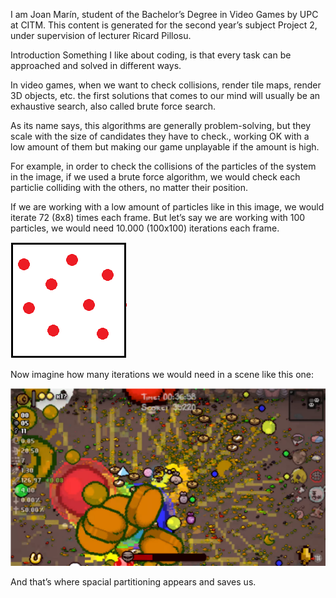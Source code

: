 I am Joan Marín, student of the Bachelor’s Degree in Video Games by UPC at CITM. This content is generated for the second year’s subject Project 2, under supervision of lecturer Ricard Pillosu.
 
Introduction
Something I like about coding, is that every task can be approached and solved in different ways.
 
In video games, when we want to check collisions, render tile maps, render 3D objects, etc. the first solutions that comes to our mind will usually be an exhaustive search, also called brute force search.
 
As its name says, this algorithms are generally problem-solving, but they scale with the size of candidates they have to check., working OK with a low amount of them but making our game unplayable if the amount is high.
 
For example, in order to check the collisions of the particles of the system in the image, if we used a brute force algorithm, we would check each particlie colliding with the others, no matter their position.

If we are working with a low amount of particles like in this image, we would iterate 72 (8x8) times each frame. But let’s say we are working with 100 particles, we would need 10.000 (100x100) iterations each frame.

<img src="images/low_particles.png" ><br>
 
Now imagine how many iterations we would need in a scene like this one:

<img src="images/lots_particles.png" ><br>

And that’s where spacial partitioning appears and saves us.
